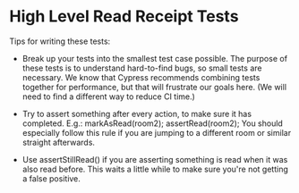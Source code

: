 # High Level Read Receipt Tests

Tips for writing these tests:

-   Break up your tests into the smallest test case possible. The purpose of
    these tests is to understand hard-to-find bugs, so small tests are necessary.
    We know that Cypress recommends combining tests together for performance, but
    that will frustrate our goals here. (We will need to find a different way to
    reduce CI time.)

-   Try to assert something after every action, to make sure it has completed.
    E.g.:
    markAsRead(room2);
    assertRead(room2);
    You should especially follow this rule if you are jumping to a different
    room or similar straight afterwards.

-   Use assertStillRead() if you are asserting something is read when it was
    also read before. This waits a little while to make sure you're not getting a
    false positive.

